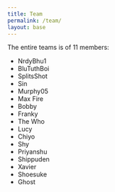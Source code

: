 ```yaml
---
title: Team
permalink: /team/
layout: base
---
```


The entire teams is of 11 members:
- NrdyBhu1
- BluTuthBoi
- SplitsShot
- Sin
- Murphy05
- Max Fire
- Bobby
- Franky 
- The Who 
- Lucy
- Chiyo
- Shy
- Priyanshu
- Shippuden
- Xavier
- Shoesuke
- Ghost
